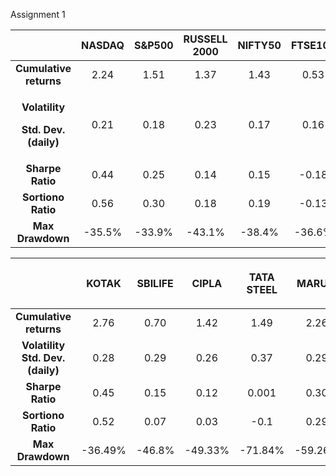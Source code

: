 <p>Assignment 1</p>


||NASDAQ|S&P500|RUSSELL 2000|NIFTY50|FTSE100|
| :-:   | :-: | :-: | :-: | :-: | :-: |
|**Cumulative returns**|2\.24|1.51|1\.37|1\.43|0\.53|
|<p>**Volatility**</p><p>**Std. Dev.(daily)**</p>|0\.21|0\.18|0\.23|0\.17|0\.16|
|**Sharpe Ratio**|0\.44|0\.25|0\.14|0\.15|-0\.18|
|**Sortiono Ratio**|0\.56|0\.30|0\.18|0\.19|-0\.13|
|**Max Drawdown**|-35.5%|-33.9%|-43.1%|-38.4%|-36.6%|



||<p>KOTAK</p>|<p>SBILIFE</p>|<p>CIPLA</p>|<p>TATA STEEL</p>|<p>MARUTI</p>|
| :-: | :-: | :-: | :-: | :-: | :-: |
|**Cumulative returns**|2\.76|0\.70|1\.42|1\.49|2\.26|
|**Volatility<br>Std. Dev.(daily)**|0\.28|0\.29|0\.26|0\.37|0\.29|
|**Sharpe Ratio**|0\.45|0\.15|0\.12|0\.001|0\.30|
|**Sortiono Ratio**|0\.52|0\.07|0\.03|-0\.1|0\.29|
|**Max Drawdown**|-36.49%|-46.8%|-49.33%|-71.84%|-59.26%|
